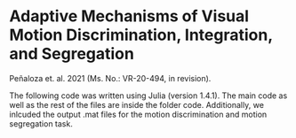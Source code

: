 # Adaptive Mechanisms of Visual Motion Discrimination, Integration, and Segregation
Peñaloza et. al. 2021 (Ms. No.: VR-20-494, in revision).

The following code was written using Julia (version 1.4.1). 
The main code as well as the rest of the files are inside the folder code. Additionally, we inlcuded the output .mat files for the motion discrimination and motion segregation task. 

